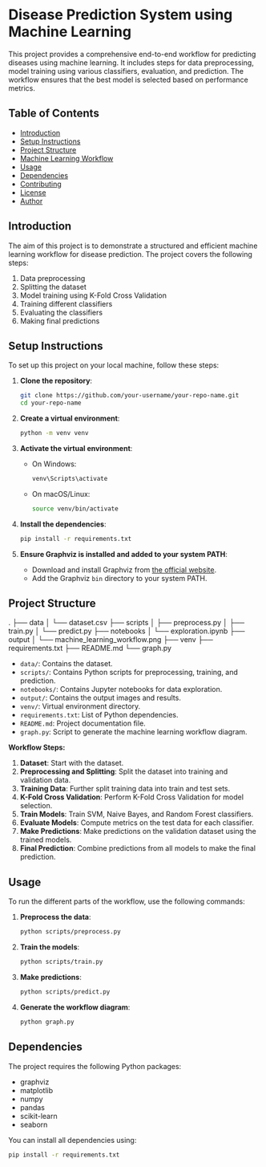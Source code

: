 # Disease Prediction System using Machine Learning

This project provides a comprehensive end-to-end workflow for predicting diseases using machine learning. It includes steps for data preprocessing, model training using various classifiers, evaluation, and prediction. The workflow ensures that the best model is selected based on performance metrics.

## Table of Contents

- [Introduction](#introduction)
- [Setup Instructions](#setup-instructions)
- [Project Structure](#project-structure)
- [Machine Learning Workflow](#machine-learning-workflow)
- [Usage](#usage)
- [Dependencies](#dependencies)
- [Contributing](#contributing)
- [License](#license)
- [Author](#author)

## Introduction

The aim of this project is to demonstrate a structured and efficient machine learning workflow for disease prediction. The project covers the following steps:

1. Data preprocessing
2. Splitting the dataset
3. Model training using K-Fold Cross Validation
4. Training different classifiers
5. Evaluating the classifiers
6. Making final predictions

## Setup Instructions

To set up this project on your local machine, follow these steps:

1. **Clone the repository**:
    ```bash
    git clone https://github.com/your-username/your-repo-name.git
    cd your-repo-name
    ```

2. **Create a virtual environment**:
    ```bash
    python -m venv venv
    ```

3. **Activate the virtual environment**:
    - On Windows:
      ```bash
      venv\Scripts\activate
      ```
    - On macOS/Linux:
      ```bash
      source venv/bin/activate
      ```

4. **Install the dependencies**:
    ```bash
    pip install -r requirements.txt
    ```

5. **Ensure Graphviz is installed and added to your system PATH**:
    - Download and install Graphviz from [the official website](https://graphviz.gitlab.io/download/).
    - Add the Graphviz `bin` directory to your system PATH.

## Project Structure

.
├── data
│ └── dataset.csv
├── scripts
│ ├── preprocess.py
│ ├── train.py
│ └── predict.py
├── notebooks
│ └── exploration.ipynb
├── output
│ └── machine_learning_workflow.png
├── venv
├── requirements.txt
├── README.md
└── graph.py


- `data/`: Contains the dataset.
- `scripts/`: Contains Python scripts for preprocessing, training, and prediction.
- `notebooks/`: Contains Jupyter notebooks for data exploration.
- `output/`: Contains the output images and results.
- `venv/`: Virtual environment directory.
- `requirements.txt`: List of Python dependencies.
- `README.md`: Project documentation file.
- `graph.py`: Script to generate the machine learning workflow diagram.

**Workflow Steps:**

1. **Dataset**: Start with the dataset.
2. **Preprocessing and Splitting**: Split the dataset into training and validation data.
3. **Training Data**: Further split training data into train and test sets.
4. **K-Fold Cross Validation**: Perform K-Fold Cross Validation for model selection.
5. **Train Models**: Train SVM, Naive Bayes, and Random Forest classifiers.
6. **Evaluate Models**: Compute metrics on the test data for each classifier.
7. **Make Predictions**: Make predictions on the validation dataset using the trained models.
8. **Final Prediction**: Combine predictions from all models to make the final prediction.

## Usage

To run the different parts of the workflow, use the following commands:

1. **Preprocess the data**:
    ```bash
    python scripts/preprocess.py
    ```

2. **Train the models**:
    ```bash
    python scripts/train.py
    ```

3. **Make predictions**:
    ```bash
    python scripts/predict.py
    ```

4. **Generate the workflow diagram**:
    ```bash
    python graph.py
    ```

## Dependencies

The project requires the following Python packages:

- graphviz
- matplotlib
- numpy
- pandas
- scikit-learn
- seaborn

You can install all dependencies using:
```bash
pip install -r requirements.txt




